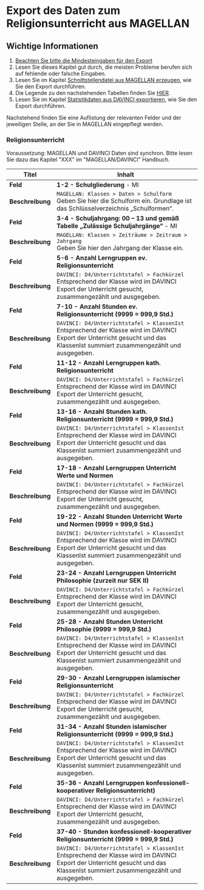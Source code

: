 # Export des Daten zum Religionsunterricht aus MAGELLAN

## Wichtige Informationen

1. [Beachten Sie bitte die Mindesteingaben für den Export](https://doc.ls.stueber.de/niedersachsen/einstieg/#voraussetzungen-fur-den-export)
2. Lesen Sie dieses Kapitel gut durch, die meisten Probleme berufen sich auf fehlende oder falsche Eingaben.
3. Lesen Sie im Kapitel [Schnittstellendatei aus MAGELLAN erzeugen](exportdatei_erzeugen.md), wie Sie den Export durchführen.
4. Die Legende zu den nachstehenden Tabellen finden Sie [HIER](https://doc.ls.stueber.de/legende-statistikfelder/).
5. Lesen Sie im Kapitel [Statistikdaten aus DAVINCI exportieren](davinciexportdatei_erzeugen.md), wie Sie den Export durchführen. 

Nachstehend finden Sie eine Auflistung der relevanten Felder und der jeweiligen Stelle, an der Sie in MAGELLAN eingepflegt werden.

### Religionsunterricht

Voraussetzung: MAGELLAN und DAVINCI Daten sind synchron. Bitte lesen Sie dazu das Kapitel "XXX" im "MAGELLAN/DAVINCI" Handbuch.

Titel            | Inhalt
---------------- | ------
**Feld**         | **1-2 - Schulgliederung** - MI
**Beschreibung** | `MAGELLAN: Klassen > Daten > Schulform`<br>Geben Sie hier die Schulform ein. Grundlage ist das Schlüsselverzeichnis „Schulformen“.
**Feld**         | **3-4 - Schuljahrgang: 00 – 13 und gemäß Tabelle „Zulässige Schuljahrgänge“** - MI
**Beschreibung** | `MAGELLAN: Klassen > Zeiträume > Zeitraum > Jahrgang`<br>Geben Sie hier den Jahrgang der Klasse ein.
**Feld**         | **5-6 - Anzahl Lerngruppen ev. Religionsunterricht**
**Beschreibung** | `DAVINCI: D4/Unterrichtstafel > Fachkürzel`<br>Entsprechend der Klasse wird im DAVINCI Export der Unterricht gesucht, zusammengezählt und ausgegeben.
**Feld**         | **7-10 - Anzahl Stunden ev. Religionsunterricht (9999 = 999,9 Std.)**
**Beschreibung** |  `DAVINCI: D4/Unterrichtstafel > KlassenIst`<br>Entsprechend der Klasse wird im DAVINCI Export der Unterricht gesucht und das KlassenIst summiert zusammengezählt und ausgegeben.
**Feld**         | **11-12 - Anzahl Lerngruppen kath. Religionsunterricht**
**Beschreibung** | `DAVINCI: D4/Unterrichtstafel > Fachkürzel`<br>Entsprechend der Klasse wird im DAVINCI Export der Unterricht gesucht, zusammengezählt und ausgegeben.
**Feld**         | **13-16 - Anzahl Stunden kath. Religionsunterricht (9999 = 999,9 Std.)**
**Beschreibung** | `DAVINCI: D4/Unterrichtstafel > KlassenIst`<br>Entsprechend der Klasse wird im DAVINCI Export der Unterricht gesucht und das KlassenIst summiert zusammengezählt und ausgegeben.
**Feld**         | **17-18 - Anzahl Lerngruppen Unterricht Werte und Normen**
**Beschreibung** | `DAVINCI: D4/Unterrichtstafel > Fachkürzel`<br>Entsprechend der Klasse wird im DAVINCI Export der Unterricht gesucht, zusammengezählt und ausgegeben.
**Feld**         | **19-22 - Anzahl Stunden Unterricht Werte und Normen (9999 = 999,9 Std.)**
**Beschreibung** | `DAVINCI: D4/Unterrichtstafel > KlassenIst`<br>Entsprechend der Klasse wird im DAVINCI Export der Unterricht gesucht und das KlassenIst summiert zusammengezählt und ausgegeben.
**Feld**         | **23-24 - Anzahl Lerngruppen Unterricht Philosophie (zurzeit nur SEK II)**
**Beschreibung** | `DAVINCI: D4/Unterrichtstafel > Fachkürzel`<br>Entsprechend der Klasse wird im DAVINCI Export der Unterricht gesucht, zusammengezählt und ausgegeben.
**Feld**         | **25-28 - Anzahl Stunden Unterricht Philosophie (9999 = 999,9 Std.)**
**Beschreibung** | `DAVINCI: D4/Unterrichtstafel > KlassenIst`<br>Entsprechend der Klasse wird im DAVINCI Export der Unterricht gesucht und das KlassenIst summiert zusammengezählt und ausgegeben.
**Feld**         | **29-30 - Anzahl Lerngruppen islamischer Religionsunterricht**
**Beschreibung** | `DAVINCI: D4/Unterrichtstafel > Fachkürzel`<br>Entsprechend der Klasse wird im DAVINCI Export der Unterricht gesucht, zusammengezählt und ausgegeben.
**Feld**         | **31-34 - Anzahl Stunden islamischer Religionsunterricht (9999 = 999,9 Std.)**
**Beschreibung** | `DAVINCI: D4/Unterrichtstafel > KlassenIst`<br>Entsprechend der Klasse wird im DAVINCI Export der Unterricht gesucht und das KlassenIst summiert zusammengezählt und ausgegeben.
**Feld**         | **35-36 - Anzahl Lerngruppen konfessionell-kooperativer Religionsunterricht)**
**Beschreibung** | `DAVINCI: D4/Unterrichtstafel > Fachkürzel`<br>Entsprechend der Klasse wird im DAVINCI Export der Unterricht gesucht, zusammengezählt und ausgegeben.
**Feld**         | **37-40 - Stunden konfessionell-kooperativer Religionsunterricht (9999 = 999,9 Std.)**
**Beschreibung** | `DAVINCI: D4/Unterrichtstafel > KlassenIst`<br>Entsprechend der Klasse wird im DAVINCI Export der Unterricht gesucht und das KlassenIst summiert zusammengezählt und ausgegeben.
